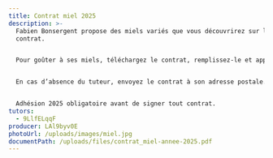 ```yaml
---
title: Contrat miel 2025
description: >-
  Fabien Bonsergent propose des miels variés que vous découvrirez sur le
  contrat.


  Pour goûter à ses miels, téléchargez le contrat, remplissez-le et apportez 1 exemplaire des pages 2 et 3 sur le lieu de distribution au tuteur dont le nom parait en bas du contrat.


  En cas d’absence du tuteur, envoyez le contrat à son adresse postale.


  Adhésion 2025 obligatoire avant de signer tout contrat.
tutors:
  - 9LlfELqqF
producer: LAl9byv0E
photoUrl: /uploads/images/miel.jpg
documentPath: /uploads/files/contrat_miel-annee-2025.pdf
---
```

